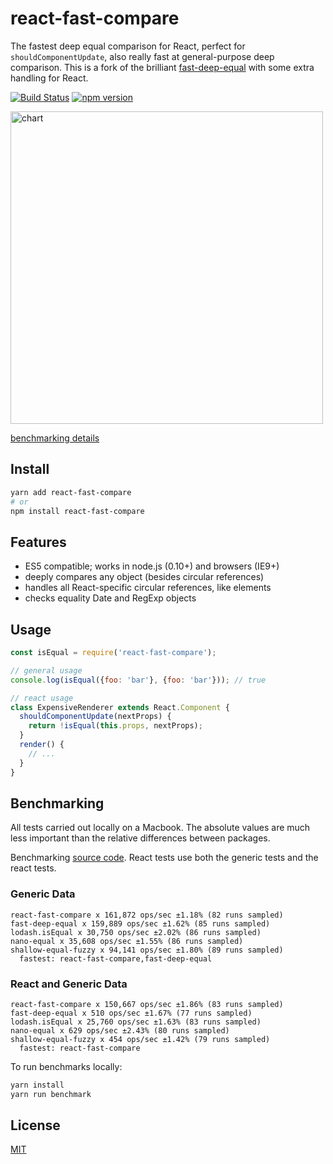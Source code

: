 # react-fast-compare

The fastest deep equal comparison for React, perfect for `shouldComponentUpdate`, also really fast at general-purpose deep comparison. This is a fork of the brilliant [fast-deep-equal](https://github.com/epoberezkin/fast-deep-equal) with some extra handling for React. 

[![Build Status](https://travis-ci.org/FormidableLabs/react-fast-compare.svg?branch=master)](https://travis-ci.org/FormidableLabs/react-fast-compare)
[![npm version](https://badge.fury.io/js/react-fast-compare.svg)](http://badge.fury.io/js/react-fast-compare)

<img src="https://i.imgur.com/KLUWQla.png" alt="chart" width="500"/>

[benchmarking details](#benchmarking)

## Install

```bash
yarn add react-fast-compare
# or
npm install react-fast-compare
```


## Features

- ES5 compatible; works in node.js (0.10+) and browsers (IE9+)
- deeply compares any object (besides circular references)
- handles all React-specific circular references, like elements
- checks equality Date and RegExp objects

## Usage

```jsx
const isEqual = require('react-fast-compare');

// general usage
console.log(isEqual({foo: 'bar'}, {foo: 'bar'})); // true

// react usage
class ExpensiveRenderer extends React.Component {
  shouldComponentUpdate(nextProps) {
    return !isEqual(this.props, nextProps);
  }
  render() {
    // ...
  }
}
```

## Benchmarking

All tests carried out locally on a Macbook. The absolute values are much less important than the relative differences between packages.

Benchmarking [source code](https://github.com/FormidableLabs/react-fast-compare/blob/master/spec/tests.js). React tests use both the generic tests and the react tests.

### Generic Data

```
react-fast-compare x 161,872 ops/sec ±1.18% (82 runs sampled)
fast-deep-equal x 159,889 ops/sec ±1.62% (85 runs sampled)
lodash.isEqual x 30,750 ops/sec ±2.02% (86 runs sampled)
nano-equal x 35,608 ops/sec ±1.55% (86 runs sampled)
shallow-equal-fuzzy x 94,141 ops/sec ±1.80% (89 runs sampled)
  fastest: react-fast-compare,fast-deep-equal
```


### React and Generic Data

```
react-fast-compare x 150,667 ops/sec ±1.86% (83 runs sampled)
fast-deep-equal x 510 ops/sec ±1.67% (77 runs sampled)
lodash.isEqual x 25,760 ops/sec ±1.63% (83 runs sampled)
nano-equal x 629 ops/sec ±2.43% (80 runs sampled)
shallow-equal-fuzzy x 454 ops/sec ±1.42% (79 runs sampled)
  fastest: react-fast-compare
```

To run benchmarks locally:

```bash
yarn install
yarn run benchmark
```


## License

[MIT](https://github.com/epoberezkin/fast-deep-equal/blob/master/LICENSE)
